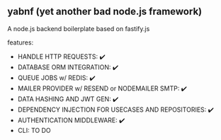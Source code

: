 ## yabnf (yet another bad node.js framework)

A node.js backend boilerplate based on fastify.js

features:
- HANDLE HTTP REQUESTS: ✔️
- DATABASE ORM INTEGRATION: ✔️
- QUEUE JOBS w/ REDIS: ✔️
- MAILER PROVIDER w/ RESEND or NODEMAILER SMTP: ✔️
- DATA HASHING AND JWT GEN: ✔️
- DEPENDENCY INJECTION FOR USECASES AND REPOSITORIES: ✔️
- AUTHENTICATION MIDDLEWARE: ✔️
- CLI: TO DO